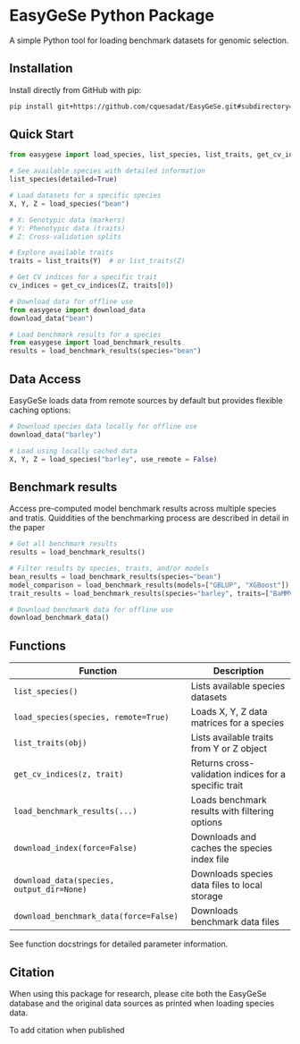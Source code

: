 # EasyGeSe Python Package

A simple Python tool for loading benchmark datasets for genomic selection.

## Installation

Install directly from GitHub with pip:

```bash
pip install git+https://github.com/cquesadat/EasyGeSe.git#subdirectory=python
```

## Quick Start

```python
from easygese import load_species, list_species, list_traits, get_cv_indices

# See available species with detailed information
list_species(detailed=True)

# Load datasets for a specific species
X, Y, Z = load_species("bean")

# X: Genotypic data (markers)
# Y: Phenotypic data (traits)
# Z: Cross-validation splits

# Explore available traits
traits = list_traits(Y)  # or list_traits(Z)

# Get CV indices for a specific trait
cv_indices = get_cv_indices(Z, traits[0])

# Download data for offline use
from easygese import download_data
download_data("bean")

# Load benchmark results for a species
from easygese import load_benchmark_results
results = load_benchmark_results(species="bean")
```

## Data Access

EasyGeSe loads data from remote sources by default but provides flexible caching options:

```python
# Download species data locally for offline use
download_data("barley")

# Load using locally cached data
X, Y, Z = load_species("barley", use_remote = False)
``` 
## Benchmark results 

Access pre-computed model benchmark results across multiple species and tratis. Quiddities of the benchmarking process are described in detail in the paper

```python
# Get all benchmark results
results = load_benchmark_results()

# Filter results by species, traits, and/or models
bean_results = load_benchmark_results(species="bean")
model_comparison = load_benchmark_results(models=["GBLUP", "XGBoost"])
trait_results = load_benchmark_results(species="barley", traits=["BaMMV"])

# Download benchmark data for offline use
download_benchmark_data()
``` 

## Functions

| Function | Description |
|----------|-------------|
| `list_species()` | Lists available species datasets |
| `load_species(species, remote=True)` | Loads X, Y, Z data matrices for a species |
| `list_traits(obj)` | Lists available traits from Y or Z object |
| `get_cv_indices(z, trait)` | Returns cross-validation indices for a specific trait |
| `load_benchmark_results(...)` | Loads benchmark results with filtering options |
| `download_index(force=False)` | Downloads and caches the species index file |
| `download_data(species, output_dir=None)` | Downloads species data files to local storage |
| `download_benchmark_data(force=False)` | Downloads benchmark data files |
See function docstrings for detailed parameter information.

## Citation

When using this package for research, please cite both the EasyGeSe database and the original data sources as printed when loading species data.

To add citation when published